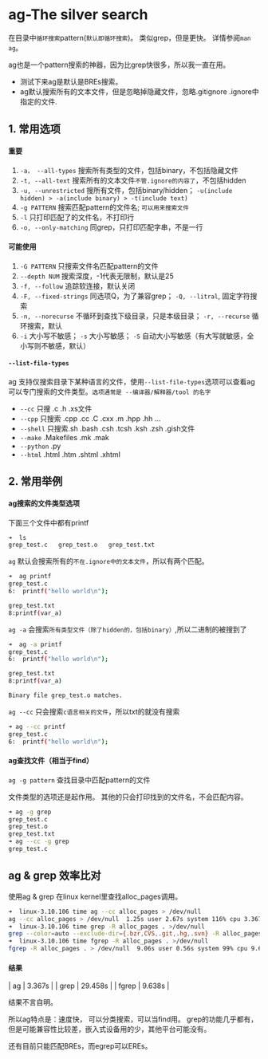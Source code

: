 # ag-The silver search

在目录中`循环搜索`pattern(`默认即循环搜索`)。 类似grep，但是更快。 详情参阅`man ag`。

ag也是一个pattern搜索的神器，因为比grep快很多，所以我一直在用。

- 测试下来ag是默认是BREs搜索。
- ag默认搜索所有的文本文件，但是忽略掉隐藏文件，忽略.gitignore .ignore中指定的文件.


## 1. 常用选项

#### 重要
1. `-a， --all-types` 搜索所有类型的文件，包括binary，不包括隐藏文件
2. `-t, --all-text` 搜索所有的文本文件`不管.ignore的内容了`，不包括hidden
3. `-u, --unrestricted` 搜所有文件，包括binary/hidden； `-u(include hidden) > -a(include binary) > -t(include text)`
4. `-g PATTERN` 搜索匹配pattern的文件名; `可以用来搜索文件`
5. `-l` 只打印匹配了的文件名，不打印行
6. `-o, --only-matching` 同grep，只打印匹配字串，不是一行

#### 可能使用
1. `-G PATTERN` 只搜索文件名匹配pattern的文件
2. `--depth NUM` 搜索深度，-1代表无限制，默认是25
3. `-f, --follow` 追踪软连接，默认关闭
4. `-F, --fixed-strings` 同选项Q，为了兼容grep； `-Q, --litral`, 固定字符搜索
5. `-n, --norecurse` 不循环到查找下级目录，只是本级目录； `-r, --recurse` 循环搜索，默认
6. `-i` 大小写不敏感；  `-s` 大小写敏感； `-S` 自动大小写敏感（有大写就敏感，全小写则不敏感，默认）

#### `--list-file-types`
ag 支持仅搜索目录下某种语言的文件，使用`--list-file-types`选项可以查看ag可以专门搜索的文件类型。`选项通常是 --编译器/解释器/tool 的名字`

- `--cc` 只搜 .c .h .xs文件
- `--cpp` 只搜索 .cpp .cc .C .cxx .m .hpp .hh ...
- `--shell` 只搜索.sh .bash .csh .tcsh .ksh .zsh .gish文件
- `--make` .Makefiles .mk .mak
- `--python` .py
- `--html` .html .htm .shtml .xhtml


## 2. 常用举例

#### ag搜索的文件类型选项

下面三个文件中都有printf

```bash
➜  ls
grep_test.c   grep_test.o   grep_test.txt
```

`ag` 默认会搜索所有的`不在.ignore中的文本文件`，所以有两个匹配。
```bash
➜  ag printf
grep_test.c
6:	printf("hello world\n");

grep_test.txt
8:printf(var_a)
```

`ag -a` 会搜索`所有类型文件（除了hidden的，包括binary）`,所以二进制的被搜到了
```bash
➜  ag -a printf
grep_test.c
6:	printf("hello world\n");

grep_test.txt
8:printf(var_a)

Binary file grep_test.o matches.
```

`ag --cc` 只会搜索`c语言相关的文件`，所以txt的就没有搜索
```bash
➜ ag --cc printf
grep_test.c
6:	printf("hello world\n");
```

#### ag查找文件（相当于find）

`ag -g pattern` 查找目录中匹配pattern的文件

文件类型的选项还是起作用。
其他的只会打印找到的文件名，不会匹配内容。

```bash
➜ ag -g grep
grep_test.c
grep_test.o
grep_test.txt
➜ ag --cc -g grep
grep_test.c
```

## ag & grep 效率比对

使用ag & grep 在linux kernel里查找alloc_pages调用。

```bash
➜  linux-3.10.106 time ag --cc alloc_pages > /dev/null
ag --cc alloc_pages > /dev/null  1.25s user 2.67s system 116% cpu 3.367 total
➜  linux-3.10.106 time grep -R alloc_pages . >/dev/null
grep --color=auto --exclude-dir={.bzr,CVS,.git,.hg,.svn} -R alloc_pages . >   13.27s user 4.70s system 61% cpu 29.458 total
➜  linux-3.10.106 time fgrep -R alloc_pages . >/dev/null
fgrep -R alloc_pages . > /dev/null  9.06s user 0.56s system 99% cpu 9.638 total

```

#### 结果
| ag | 3.367s |
| grep | 29.458s |
| fgrep | 9.638s |

结果不言自明。

所以ag特点是：速度快， 可以分类搜索，可以当find用。 grep的功能几乎都有，但是可能兼容性比较差，嵌入式设备用的少，其他平台可能没有。


还有目前只能匹配BREs，而egrep可以EREs。